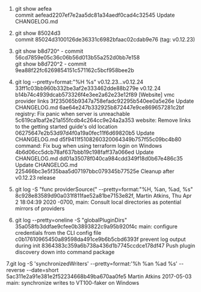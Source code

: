 
1. git show aefea <br/>
commit aefead2207ef7e2aa5dc81a34aedf0cad4c32545
    Update CHANGELOG.md

2. git show 85024d3 <br/>
commit 85024d3100126de36331c6982bfaac02cdab9e76 (tag: v0.12.23)

3. git show b8d720^ - commit 56cd7859e05c36c06b56d013b55a252d0bb7e158 <br/>
git show b8d720^2 - commit 9ea88f22fc6269854151c571162c5bcf958bee2b <br/>

4. git log --pretty=format:"%H %s" v0.12.23...v0.12.24 <br/>
33ff1c03bb960b332be3af2e333462dde88b279e v0.12.24
b14b74c4939dcab573326f4e3ee2a62e23e12f89 [Website] vmc provider links
3f235065b9347a758efadc92295b540ee0a5e26e Update CHANGELOG.md
6ae64e247b332925b872447e9ce869657281c2bf registry: Fix panic when server is unreachable
5c619ca1baf2e21a155fcdb4c264cc9e24a2a353 website: Remove links to the getting started guide's old location
06275647e2b53d97d4f0a19a0fec11f6d69820b5 Update CHANGELOG.md
d5f9411f5108260320064349b757f55c09bc4b80 command: Fix bug when using terraform login on Windows
4b6d06cc5dcb78af637bbb19c198faff37a066ed Update CHANGELOG.md
dd01a35078f040ca984cdd349f18d0b67e486c35 Update CHANGELOG.md
225466bc3e5f35baa5d07197bbc079345b77525e Cleanup after v0.12.23 release

5. git log -S "func providerSource(" --pretty=format:"%H, %an, %ad, %s" <br/>
8c928e83589d90a031f811fae52a81be7153e82f, Martin Atkins, Thu Apr 2 18:04:39 2020 -0700, main: Consult local directories as potential mirrors of providers

6. git log --pretty=oneline -S "globalPluginDirs" <br/>
35a058fb3ddfae9cfee0b3893822c9a95b920f4c main: configure credentials from the CLI config file
c0b17610965450a89598da491ce9b6b5cbd6393f prevent log output during init
8364383c359a6b738a436d1b7745ccdce178df47 Push plugin discovery down into command package

7.git log -S 'synchronizedWriters' --pretty=format:'%h %an %ad %s' --reverse --date=short <br/>
5ac311e2a91e381e2f52234668b49ba670aa0fe5 Martin Atkins 2017-05-03 main: synchronize writes to VT100-faker on Windows

